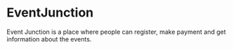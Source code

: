 # EventJunction
Event Junction is a place where people can register, make payment and get information about the events. 
